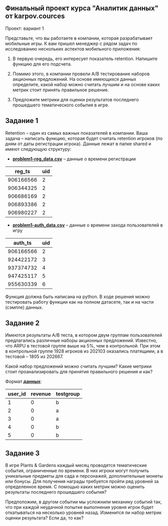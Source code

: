 Финальный проект курса "Аналитик данных" от karpov.cources
------------
Проект: вариант 1

Представьте, что вы работаете в компании, которая разрабатывает мобильные игры. К вам пришел менеджер с рядом задач по исследованию нескольких аспектов мобильного приложения:

1. В первую очередь, его интересует показатель retention. Напишите функцию для его подсчета.

2. Помимо этого, в компании провели A/B тестирование наборов акционных предложений. На основе имеющихся данных определите, какой набор можно считать лучшим и на основе каких метрик стоит принять правильное решение.

3. Предложите метрики для оценки результатов последнего прошедшего тематического события в игре.

## Задание 1

Retention – один из самых важных показателей в компании. Ваша задача – написать функцию, которая будет считать retention игроков (по дням от даты регистрации игрока). Данные лежат в папке shared и имеют следующую структуру:

- **[problem1-reg_data.csv](https://disk.yandex.ru/d/q2Yr78SOJICF5g "problem1-reg_data.csv")** – данные о времени регистрации

|reg_ts|uid|
| ------------ | ------------ |
|906166566|2|
|906344325|2|
|906686169|2|
|906893386|2|
|906980227|2|

- **[problem1-auth_data.csv](https://disk.yandex.ru/d/Tf_wX8_iZA1D2g "problem1-auth_data.csv")** – данные о времени захода пользователей в игру

|auth_ts|uid|
| ------------ | ------------ |
|906166566|2|
|924422172|3|
|937374732|4|
|947425117|5|
|955630339|6|

Функция должна быть написана на python. В ходе решения можно тестировать работу функции как на полном датасете, так и на части (сэмпле) данных.

## Задание 2

Имеются результаты A/B теста, в котором двум группам пользователей предлагались различные наборы акционных предложений. Известно, что ARPU в тестовой группе выше на 5%, чем в контрольной. При этом в контрольной группе 1928 игроков из 202103 оказались платящими, а в тестовой – 1805 из 202667.

Какой набор предложений можно считать лучшим? Какие метрики стоит проанализировать для принятия правильного решения и как?

Формат **[данных](https://disk.yandex.ru/d/SOkIsD5A8xlI7Q "данных")**:

|user_id|revenue|testgroup|
| ------------ | ------------ | ------------ |
|1|0|b|
|2|0|a|
|3|0|a|
|4|0|b|
|5|0|b|

## Задание 3
В игре Plants & Gardens каждый месяц проводятся тематические события, ограниченные по времени. В них игроки могут получить уникальные предметы для сада и персонажей, дополнительные монеты или бонусы. Для получения награды требуется пройти ряд уровней за определенное время. С помощью каких метрик можно оценить результаты последнего прошедшего события?

Предположим, в другом событии мы усложнили механику событий так, что при каждой неудачной попытке выполнения уровня игрок будет откатываться на несколько уровней назад. Изменится ли набор метрик оценки результата? Если да, то как?

